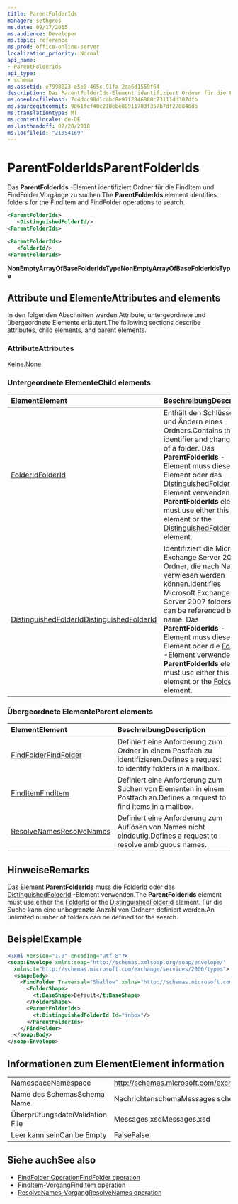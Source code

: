 ```yaml
---
title: ParentFolderIds
manager: sethgros
ms.date: 09/17/2015
ms.audience: Developer
ms.topic: reference
ms.prod: office-online-server
localization_priority: Normal
api_name:
- ParentFolderIds
api_type:
- schema
ms.assetid: e7998023-e5e0-465c-91fa-2aa6d1559f64
description: Das ParentFolderIds-Element identifiziert Ordner für die FindItem und FindFolder Vorgänge zu suchen.
ms.openlocfilehash: 7c4dcc98d1cabc8e97f2846880c73111dd307dfb
ms.sourcegitcommit: 9061fcf40c218ebe88911783f357b7df278846db
ms.translationtype: MT
ms.contentlocale: de-DE
ms.lasthandoff: 07/28/2018
ms.locfileid: "21354169"
---
```

# <a name="parentfolderids"></a><span data-ttu-id="5103e-103">ParentFolderIds</span><span class="sxs-lookup"><span data-stu-id="5103e-103">ParentFolderIds</span></span>

<span data-ttu-id="5103e-104">Das **ParentFolderIds** -Element identifiziert Ordner für die FindItem und FindFolder Vorgänge zu suchen.</span><span class="sxs-lookup"><span data-stu-id="5103e-104">The **ParentFolderIds** element identifies folders for the FindItem and FindFolder operations to search.</span></span> 
  
```xml
<ParentFolderIds>
   <DistinguishedFolderId/>
<ParentFolderIds>
```

```xml
<ParentFolderIds>
   <FolderId/> 
<ParentFolderIds>
```

<span data-ttu-id="5103e-105">**NonEmptyArrayOfBaseFolderIdsType**</span><span class="sxs-lookup"><span data-stu-id="5103e-105">**NonEmptyArrayOfBaseFolderIdsType**</span></span>

## <a name="attributes-and-elements"></a><span data-ttu-id="5103e-106">Attribute und Elemente</span><span class="sxs-lookup"><span data-stu-id="5103e-106">Attributes and elements</span></span>

<span data-ttu-id="5103e-107">In den folgenden Abschnitten werden Attribute, untergeordnete und übergeordnete Elemente erläutert.</span><span class="sxs-lookup"><span data-stu-id="5103e-107">The following sections describe attributes, child elements, and parent elements.</span></span>
  
### <a name="attributes"></a><span data-ttu-id="5103e-108">Attribute</span><span class="sxs-lookup"><span data-stu-id="5103e-108">Attributes</span></span>

<span data-ttu-id="5103e-109">Keine.</span><span class="sxs-lookup"><span data-stu-id="5103e-109">None.</span></span>
  
### <a name="child-elements"></a><span data-ttu-id="5103e-110">Untergeordnete Elemente</span><span class="sxs-lookup"><span data-stu-id="5103e-110">Child elements</span></span>

|<span data-ttu-id="5103e-111">**Element**</span><span class="sxs-lookup"><span data-stu-id="5103e-111">**Element**</span></span>|<span data-ttu-id="5103e-112">**Beschreibung**</span><span class="sxs-lookup"><span data-stu-id="5103e-112">**Description**</span></span>|
|:-----|:-----|
|[<span data-ttu-id="5103e-113">FolderId</span><span class="sxs-lookup"><span data-stu-id="5103e-113">FolderId</span></span>](folderid.md) <br/> |<span data-ttu-id="5103e-114">Enthält den Schlüssel-ID und Ändern eines Ordners.</span><span class="sxs-lookup"><span data-stu-id="5103e-114">Contains the identifier and change key of a folder.</span></span> <span data-ttu-id="5103e-115">Das **ParentFolderIds** -Element muss dieses Element oder das [DistinguishedFolderId](distinguishedfolderid.md) -Element verwenden.</span><span class="sxs-lookup"><span data-stu-id="5103e-115">The **ParentFolderIds** element must use either this element or the [DistinguishedFolderId](distinguishedfolderid.md) element.</span></span>  <br/> |
|[<span data-ttu-id="5103e-116">DistinguishedFolderId</span><span class="sxs-lookup"><span data-stu-id="5103e-116">DistinguishedFolderId</span></span>](distinguishedfolderid.md) <br/> |<span data-ttu-id="5103e-117">Identifiziert die Microsoft Exchange Server 2007-Ordner, die nach Namen verwiesen werden können.</span><span class="sxs-lookup"><span data-stu-id="5103e-117">Identifies Microsoft Exchange Server 2007 folders that can be referenced by name.</span></span> <span data-ttu-id="5103e-118">Das **ParentFolderIds** -Element muss dieses Element oder die [FolderId](folderid.md) -Element verwenden.</span><span class="sxs-lookup"><span data-stu-id="5103e-118">The **ParentFolderIds** element must use either this element or the [FolderId](folderid.md) element.</span></span>  <br/> |
   
### <a name="parent-elements"></a><span data-ttu-id="5103e-119">Übergeordnete Elemente</span><span class="sxs-lookup"><span data-stu-id="5103e-119">Parent elements</span></span>

|<span data-ttu-id="5103e-120">**Element**</span><span class="sxs-lookup"><span data-stu-id="5103e-120">**Element**</span></span>|<span data-ttu-id="5103e-121">**Beschreibung**</span><span class="sxs-lookup"><span data-stu-id="5103e-121">**Description**</span></span>|
|:-----|:-----|
|[<span data-ttu-id="5103e-122">FindFolder</span><span class="sxs-lookup"><span data-stu-id="5103e-122">FindFolder</span></span>](findfolder.md) <br/> |<span data-ttu-id="5103e-123">Definiert eine Anforderung zum Ordner in einem Postfach zu identifizieren.</span><span class="sxs-lookup"><span data-stu-id="5103e-123">Defines a request to identify folders in a mailbox.</span></span>  <br/> |
|[<span data-ttu-id="5103e-124">FindItem</span><span class="sxs-lookup"><span data-stu-id="5103e-124">FindItem</span></span>](finditem.md) <br/> |<span data-ttu-id="5103e-125">Definiert eine Anforderung zum Suchen von Elementen in einem Postfach an.</span><span class="sxs-lookup"><span data-stu-id="5103e-125">Defines a request to find items in a mailbox.</span></span>  <br/> |
|[<span data-ttu-id="5103e-126">ResolveNames</span><span class="sxs-lookup"><span data-stu-id="5103e-126">ResolveNames</span></span>](resolvenames.md) <br/> |<span data-ttu-id="5103e-127">Definiert eine Anforderung zum Auflösen von Names nicht eindeutig.</span><span class="sxs-lookup"><span data-stu-id="5103e-127">Defines a request to resolve ambiguous names.</span></span>  <br/> |
   
## <a name="remarks"></a><span data-ttu-id="5103e-128">Hinweise</span><span class="sxs-lookup"><span data-stu-id="5103e-128">Remarks</span></span>

<span data-ttu-id="5103e-129">Das Element **ParentFolderIds** muss die [FolderId](folderid.md) oder das [DistinguishedFolderId](distinguishedfolderid.md) -Element verwenden.</span><span class="sxs-lookup"><span data-stu-id="5103e-129">The **ParentFolderIds** element must use either the [FolderId](folderid.md) or the [DistinguishedFolderId](distinguishedfolderid.md) element.</span></span> <span data-ttu-id="5103e-130">Für die Suche kann eine unbegrenzte Anzahl von Ordnern definiert werden.</span><span class="sxs-lookup"><span data-stu-id="5103e-130">An unlimited number of folders can be defined for the search.</span></span> 
  
## <a name="example"></a><span data-ttu-id="5103e-131">Beispiel</span><span class="sxs-lookup"><span data-stu-id="5103e-131">Example</span></span>

```XML
<?xml version="1.0" encoding="utf-8"?>
<soap:Envelope xmlns:soap="http://schemas.xmlsoap.org/soap/envelope/"
  xmlns:t="http://schemas.microsoft.com/exchange/services/2006/types">
  <soap:Body>
    <FindFolder Traversal="Shallow" xmlns="http://schemas.microsoft.com/exchange/services/2006/messages">
      <FolderShape>
        <t:BaseShape>Default</t:BaseShape>
      </FolderShape>
      <ParentFolderIds>
        <t:DistinguishedFolderId Id="inbox"/>
      </ParentFolderIds>
    </FindFolder>
  </soap:Body>
</soap:Envelope>
```

## <a name="element-information"></a><span data-ttu-id="5103e-132">Informationen zum Element</span><span class="sxs-lookup"><span data-stu-id="5103e-132">Element information</span></span>

|||
|:-----|:-----|
|<span data-ttu-id="5103e-133">Namespace</span><span class="sxs-lookup"><span data-stu-id="5103e-133">Namespace</span></span>  <br/> |http://schemas.microsoft.com/exchange/services/2006/messages  <br/> |
|<span data-ttu-id="5103e-134">Name des Schemas</span><span class="sxs-lookup"><span data-stu-id="5103e-134">Schema Name</span></span>  <br/> |<span data-ttu-id="5103e-135">Nachrichtenschema</span><span class="sxs-lookup"><span data-stu-id="5103e-135">Messages schema</span></span>  <br/> |
|<span data-ttu-id="5103e-136">Überprüfungsdatei</span><span class="sxs-lookup"><span data-stu-id="5103e-136">Validation File</span></span>  <br/> |<span data-ttu-id="5103e-137">Messages.xsd</span><span class="sxs-lookup"><span data-stu-id="5103e-137">Messages.xsd</span></span>  <br/> |
|<span data-ttu-id="5103e-138">Leer kann sein</span><span class="sxs-lookup"><span data-stu-id="5103e-138">Can be Empty</span></span>  <br/> |<span data-ttu-id="5103e-139">False</span><span class="sxs-lookup"><span data-stu-id="5103e-139">False</span></span>  <br/> |
   
## <a name="see-also"></a><span data-ttu-id="5103e-140">Siehe auch</span><span class="sxs-lookup"><span data-stu-id="5103e-140">See also</span></span>

- [<span data-ttu-id="5103e-141">FindFolder Operation</span><span class="sxs-lookup"><span data-stu-id="5103e-141">FindFolder operation</span></span>](findfolder-operation.md)  
- [<span data-ttu-id="5103e-142">FindItem-Vorgang</span><span class="sxs-lookup"><span data-stu-id="5103e-142">FindItem operation</span></span>](finditem-operation.md) 
- [<span data-ttu-id="5103e-143">ResolveNames-Vorgang</span><span class="sxs-lookup"><span data-stu-id="5103e-143">ResolveNames operation</span></span>](resolvenames-operation.md)

